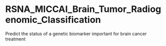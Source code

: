 # RSNA_MICCAI_Brain_Tumor_Radiogenomic_Classification
Predict the status of a genetic biomarker important for brain cancer treatment
